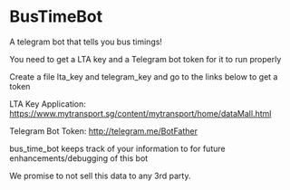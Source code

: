 # BusTimeBot
A telegram bot that tells you bus timings!

You need to get a LTA key and a Telegram bot token for it to run properly

Create a file lta_key and telegram_key and go to the links below to get a token

LTA Key Application: https://www.mytransport.sg/content/mytransport/home/dataMall.html

Telegram Bot Token: http://telegram.me/BotFather

bus_time_bot keeps track of your information to for future enhancements/debugging of this bot

We promise to not sell this data to any 3rd party.